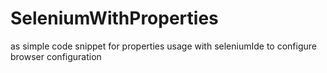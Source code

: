 # SeleniumWithProperties

as simple code snippet for properties usage with seleniumIde to configure browser configuration
